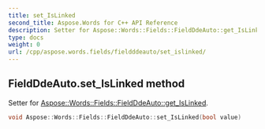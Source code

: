 ```yaml
---
title: set_IsLinked
second_title: Aspose.Words for C++ API Reference
description: Setter for Aspose::Words::Fields::FieldDdeAuto::get_IsLinked. 
type: docs
weight: 0
url: /cpp/aspose.words.fields/fieldddeauto/set_islinked/
---
```

## FieldDdeAuto.set_IsLinked method


Setter for [Aspose::Words::Fields::FieldDdeAuto::get_IsLinked](./get_islinked/).

```cpp
void Aspose::Words::Fields::FieldDdeAuto::set_IsLinked(bool value)
```

